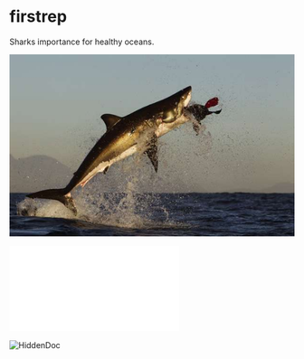 ﻿# firstrep
Sharks importance for healthy oceans.

![picture](Pic.jpg)

![Predators as Prey](Sharks.pdf)

![HiddenDoc](.travis.yml)
